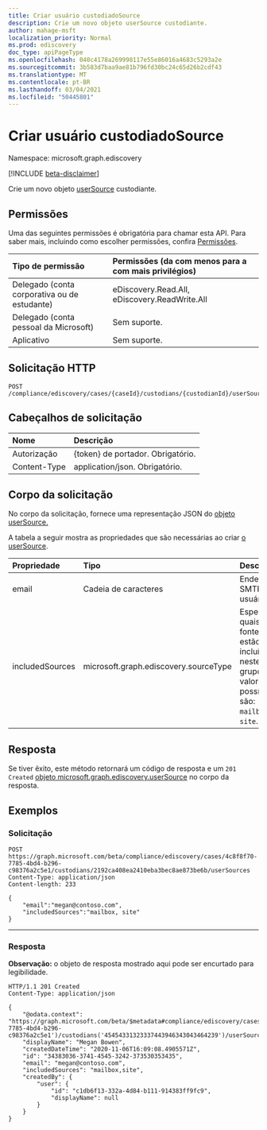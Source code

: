 ```yaml
---
title: Criar usuário custodiadoSource
description: Crie um novo objeto userSource custodiante.
author: mahage-msft
localization_priority: Normal
ms.prod: ediscovery
doc_type: apiPageType
ms.openlocfilehash: 040c4178a269998117e55e86016a4683c5293a2e
ms.sourcegitcommit: 3b583d7baa9ae81b796fd30bc24c65d26b2cdf43
ms.translationtype: MT
ms.contentlocale: pt-BR
ms.lasthandoff: 03/04/2021
ms.locfileid: "50445801"
---
```

# <a name="create-custodian-usersource"></a>Criar usuário custodiadoSource

Namespace: microsoft.graph.ediscovery

[!INCLUDE [beta-disclaimer](../../includes/beta-disclaimer.md)]

Crie um novo objeto [userSource](../resources/ediscovery-usersource.md) custodiante.

## <a name="permissions"></a>Permissões

Uma das seguintes permissões é obrigatória para chamar esta API. Para saber mais, incluindo como escolher permissões, confira [Permissões](/graph/permissions-reference).

|Tipo de permissão|Permissões (da com menos para a com mais privilégios)|
|:---|:---|
|Delegado (conta corporativa ou de estudante)|eDiscovery.Read.All, eDiscovery.ReadWrite.All|
|Delegado (conta pessoal da Microsoft)|Sem suporte.|
|Aplicativo|Sem suporte.|

## <a name="http-request"></a>Solicitação HTTP

<!-- {
  "blockType": "ignored"
}
-->

``` http
POST /compliance/ediscovery/cases/{caseId}/custodians/{custodianId}/userSources
```

## <a name="request-headers"></a>Cabeçalhos de solicitação

|Nome|Descrição|
|:---|:---|
|Autorização|{token} de portador. Obrigatório.|
|Content-Type|application/json. Obrigatório.|

## <a name="request-body"></a>Corpo da solicitação

No corpo da solicitação, fornece uma representação JSON do [objeto userSource.](../resources/ediscovery-usersource.md)

A tabela a seguir mostra as propriedades que são necessárias ao criar [o userSource](../resources/ediscovery-usersource.md).

|Propriedade|Tipo|Descrição|
|:---|:---|:---|
|email|Cadeia de caracteres|Endereço SMTP do usuário.|
|includedSources|microsoft.graph.ediscovery.sourceType|Especifica quais fontes estão incluídas neste grupo. Os valores possíveis são: `mailbox` e `site`.|

## <a name="response"></a>Resposta

Se tiver êxito, este método retornará um código de resposta e um `201 Created` [objeto microsoft.graph.ediscovery.userSource](../resources/ediscovery-usersource.md) no corpo da resposta.

## <a name="examples"></a>Exemplos

### <a name="request"></a>Solicitação

<!-- {
  "blockType": "request",
  "name": "create_usersource_from_"
}
-->

``` http
POST https://graph.microsoft.com/beta/compliance/ediscovery/cases/4c8f8f70-7785-4bd4-b296-c98376a2c5e1/custodians/2192ca408ea2410eba3bec8ae873be6b/userSources
Content-Type: application/json
Content-length: 233

{
    "email":"megan@contoso.com",
    "includedSources":"mailbox, site"
}
```

---

### <a name="response"></a>Resposta

**Observação:** o objeto de resposta mostrado aqui pode ser encurtado para legibilidade.
<!-- {
  "blockType": "response",
  "truncated": true,
  "@odata.type": "microsoft.graph.ediscovery.userSource"
}
-->

``` http
HTTP/1.1 201 Created
Content-Type: application/json

{
    "@odata.context": "https://graph.microsoft.com/beta/$metadata#compliance/ediscovery/cases('4c8f8f70-7785-4bd4-b296-c98376a2c5e1')/custodians('45454331323337443946343043464239')/userSources/$entity",
    "displayName": "Megan Bowen",
    "createdDateTime": "2020-11-06T16:09:08.4905571Z",
    "id": "34383036-3741-4545-3242-373530353435",
    "email": "megan@contoso.com",
    "includedSources": "mailbox,site",
    "createdBy": {
        "user": {
            "id": "c1db6f13-332a-4d84-b111-914383ff9fc9",
            "displayName": null
        }
    }
}
```
